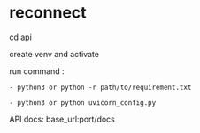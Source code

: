 # reconnect

cd api

create venv and activate 

run command : 
    
    - python3 or python -r path/to/requirement.txt

    - python3 or python uvicorn_config.py


API docs: base_url:port/docs

